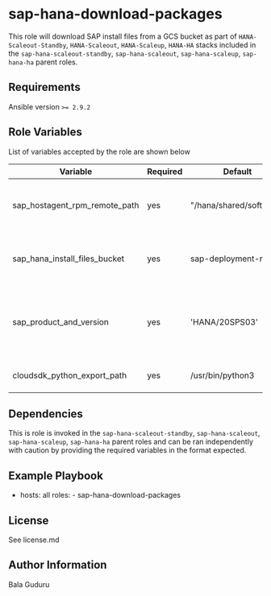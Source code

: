 sap-hana-download-packages
=========

This role will download SAP install files from a GCS bucket as part of `HANA-Scaleout-Standby`, `HANA-Scaleout`, `HANA-Scaleup`, `HANA-HA` stacks included in the `sap-hana-scaleout-standby`, `sap-hana-scaleout`, `sap-hana-scaleup`, `sap-hana-ha` parent roles.

Requirements
------------

Ansible version `>= 2.9.2`

Role Variables
--------------

List of variables accepted by the role are shown below

| Variable                         | Required | Default                  | Choices | Comments                                      |
|----------------------------------|----------|--------------------------|---------|-----------------------------------------------|
| sap_hostagent_rpm_remote_path    | yes      | "/hana/shared/software"  |         | Remote path for storing the SAP install files |
| sap_hana_install_files_bucket    | yes      | sap-deployment-media     |         | GCS Bucket storing the SAP install files      |
| sap_product_and_version          | yes      | 'HANA/20SPS03'           |         | SAP HANA product and version path storing the install files |
| cloudsdk_python_export_path      | yes      | /usr/bin/python3         |         | Python3 system install path                   |

Dependencies
------------

This is role is invoked in the `sap-hana-scaleout-standby`, `sap-hana-scaleout`, `sap-hana-scaleup`, `sap-hana-ha` parent roles and can be ran independently with caution by providing the required variables in the format expected.

Example Playbook
----------------

  - hosts: all
    roles:
        - sap-hana-download-packages

License
-------

See license.md

Author Information
------------------

Bala Guduru
